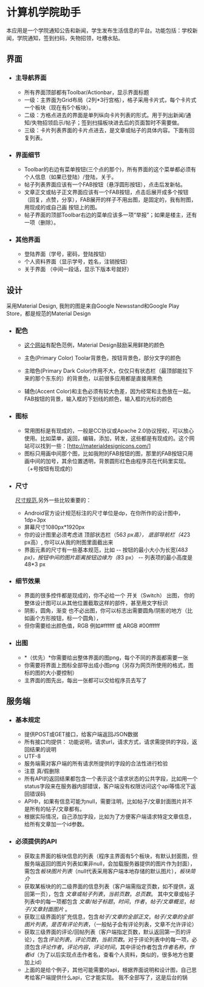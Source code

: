 # 计算机学院助手

本应用是一个学院通知公告和新闻，学生发布生活信息的平台。功能包括：学校新闻，学院通知，签到扫码，失物招领，吐槽水贴。
  
## 界面
  
- ### 主导航界面
  
  - 所有界面顶部都有Toolbar/Actionbar，显示界面标题
  - 一级：主界面为Grid布局（2列*3行宫格），格子采用卡片式，每个卡片式一个板块（现在有5个板块）。
  - 二级：方格点进去的界面是单列纵向卡片列表的形式。用于列出新闻/通知/失物招领启示/帖子；签到扫描板块进去后的页面暂时不需要做。
  - 三级：卡片列表界面的卡片点进去，是文章或帖子的具体内容。下面有回复列表。
 
 
- ### 界面细节
  
  - Toolbar的右边有菜单按钮(三个点的那个)，所有界面的这个菜单都必须有 个人信息（如果已登陆）/登陆，关于。
  - 帖子列表界面应该有一个FAB按钮（悬浮圆形按钮），点击后发新帖。
  - 文章正文或帖子正文界面应该有一个FAB按钮，点击后展开成多个按钮（回复，点赞，分享），FAB展开的样子不用出图，是固定的，我有附图， 用现成的或自己画 按钮上的图。
  - 帖子界面的顶部Toolbar右边的菜单应该多一项“举报”；如果是楼主，还有一项（删除）。
  
- ### 其他界面
  
  - 登陆界面（学号，密码，登陆按钮）
  - 个人资料界面（显示学号，姓名，注销按钮）
  - 关于界面 （中间一段话，显示下版本号就好）
  

## 设计


   采用Material Design, 我附的图是来自Google Newsstand和Google Play Store，都是规范的Material Design
  
- ### 配色
  
   - [这个网站](http://www.google.com/design/spec/style/color.html)有配色范例，Material Design鼓励采用鲜艳的颜色
  
   - 主色(Primary Color)  Toolar背景色，按钮背景色，部分文字的颜色
   - 主暗色(Primary Dark Color)作用不大，仅仅只有状态栏（最顶部能拉下来的那个东东的）的背景色，以前很多应用都是直接用黑色
   - 辅色(Accent Color)和主色必须有较大色差，因为经常和主色放在一起。FAB按钮的背景，输入框的下划线的颜色，输入框的光标的颜色


- ### 图标
  
  - 常用图标是有现成的，一般是CC协议或Apache 2.0协议授权，可以放心使用。比如菜单，返回，编辑，添加，转发，这些都是有现成的。这个网站可以找到一些：[http://materialdesignicons.com/]
  - 图标只用画中间那个图，比如我附的FAB按钮的图，那里的FAB按钮只用画中间的加号，其余位置透明，背景圆形红色由程序员在代码里实现。（+号按钮有现成的）
  

- ### 尺寸
  
  [尺寸规范](http://www.google.com/design/spec/layout/metrics-keylines.html#metrics-keylines-keylines-spacing),另外一些比较重要的：
  
  - Android官方设计规范标注的尺寸单位是dp，在你所作的设计图中，1dp=3px
  - 屏幕尺寸1080px*1920px
  - 你的设计图里必须考虑进 顶部状态栏（56*3 px高）， 底部导航栏（42*3 px高）, 你可以从我的附图里面截出来
  - 界面元素的尺寸有一些基本规范，比如 
    -- 按钮的最小大小为长宽(48*3 px)，按钮中间的图片距离按钮边缘为（8*3 px） 
    -- 列表项的最小高度是48*3 px
  

- ### 细节效果
  
  - 界面的很多控件都是现成的，你不必给一个 开关（Switch） 出图， 你的整体设计图可以从其他位置截取这样的部件，甚至用文字标识
  - 阴影，圆角，渐变 也不必出图，你可以标志出需要圆角/阴影的地方（比如画个方形按钮，标一个圆角），
  - 但你需要给出颜色值，RGB 例如#ffffff 或 ARGB #00ffffff
  

- ### 出图
  
  - *（优先）*你需要给出整体界面的图png，每个不同的界面都需要一张
  - 你需要将界面上图标全部导出成小图png（另存为网页所使用的格式，图标的图的大小要控制）
  - 主界面的图先出，每出一张都可以交给程序员去写了
   
  
## 服务端

- ### 基本规定
 
  - 提供POST或GET接口，给客户端返回JSON数据
  - 所有接口均提供： 功能说明，请求url，请求方式，请求需提供的字段，返回结果的说明
  - UTF-8
  - 服务端需对客户端的所有请求所提供的字段的合法性进行检验
  - 注意 真/假删除
  - 所有API的返回结果都包含一个表示这个请求状态的公共字段，比如用一个status字段来在服务器内部错误，客户端没有权限访问这个api等情况下返回错误码
  - API中，如果有信息可能为null，需要注明，比如帖子/文章封面图片并不是所有的帖子/文章都有。
  - 根据实际情况，自己添加字段，比如为了方便客户端请求特定文章信息，给所有文章加一个id参数。
 
- ### 必须提供的API
  - 获取主界面的板块信息的列表（程序主界面有5个板块，有默认封面图，但服务端返回的图片列表如果非null，会加载服务器提供的图片作为封面），需包含*板块图片列表*（null代表采用客户端本地存储的默认图片），*板块简介*
  - 获取某板块的的二级界面的信息列表（客户端需指定页数，如不提供，返回第一页），包含 *文章或帖子列表*，*当前页数*，*总页数*。 其中文章或帖子列表中的每一项都包含 *文章/帖子标题*，*时间*，*作者*，*帖子/文章概览*，*帖子/文章封面图片* 。
  - 获取三级界面的扩充信息，包含*帖子/文章的全部正文*，*帖子/文章的全部图片列表*，*是否有评论列表*，（一般帖子会有评论列表，文章不允许评论）
  - 获取三级界面的评论/回帖列表（客户端指定页数，默认返回第一页的评论），包含*评论列表*，*评论页数*，*当前页数*。对于评论列表中的每一项，必须包含*评论作者*，*评论内容*，*评论时间*，其中评论作者包含*作者名称*，*作者id*（为了以后实现点击作者名，查看个人资料，类似的，很多地方也要加上id）
  - 上面的是给个例子，其他可能需要的api，根据界面说明和设计图，自己思考给客户端提供什么api，它才能实现。 我不全部写了，这是后台的锅
  